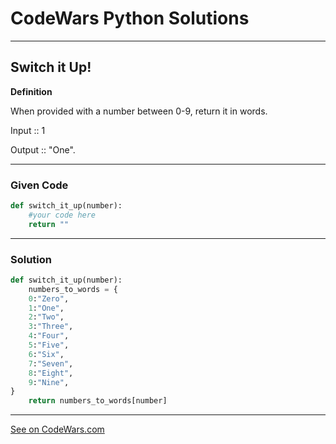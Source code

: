 # CodeWars Python Solutions

---

## Switch it Up!


**Definition**

When provided with a number between 0-9, return it in words.

Input :: 1

Output :: "One".

---

### Given Code


```python
def switch_it_up(number):
    #your code here
    return ""
```

---

### Solution


```python
def switch_it_up(number):
    numbers_to_words = {
    0:"Zero",
    1:"One",
    2:"Two",
    3:"Three",
    4:"Four",
    5:"Five",
    6:"Six",
    7:"Seven",
    8:"Eight",
    9:"Nine", 
}
    return numbers_to_words[number]
```

---


[See on CodeWars.com](https://www.codewars.com/kata/5808dcb8f0ed42ae34000031/train/python)
